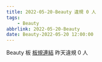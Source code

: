 ```yaml
---
title: 2022-05-20-Beauty 違規 0 人
tags:
    - Beauty
abbrlink: 2022-05-20-Beauty
date: Beauty-2022-05-20 12:00:00
---
```

Beauty 板 [板規連結](https://www.ptt.cc/bbs/Beauty/M.1630069980.A.84B.html)
昨天違規 0 人
